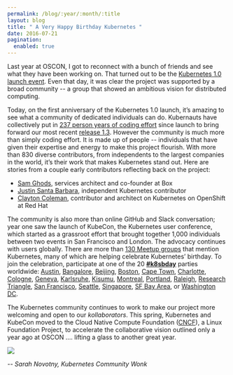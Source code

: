 ```yaml
---
permalink: /blog/:year/:month/:title
layout: blog
title: " A Very Happy Birthday Kubernetes "
date: 2016-07-21
pagination:
  enabled: true
---
```

Last year at OSCON, I got to reconnect with a bunch of friends and see what they have been working on. That turned out to be the [Kubernetes 1.0 launch event](https://www.youtube.com/playlist?list=PL69nYSiGNLP0Ljwa9J98xUd6UlM604Y-l). Even that day, it was clear the project was supported by a broad community -- a group that showed an ambitious vision for distributed computing.&nbsp;  

Today, on the first anniversary of the Kubernetes 1.0 launch, it’s amazing to see what a community of dedicated individuals can do. Kubernauts have collectively put in [237 person years of coding effort](https://www.openhub.net/p/kubernetes) since launch to bring forward our most recent [release 1.3](http://blog.kubernetes.io/2016/07/kubernetes-1.3-bridging-cloud-native-and-enterprise-workloads.html). However the community is much more than simply coding effort. It is made up of people -- individuals that have given their expertise and energy to make this project flourish. With more than 830 diverse contributors, from independents to the largest companies in the world, it’s their work that makes Kubernetes stand out. Here are stories from a couple early contributors reflecting back on the project:  


- [Sam Ghods](https://www.box.com/blog/kubernetes-box-microservices-maximum-velocity/), services architect and co-founder at Box
- [Justin Santa Barbara](http://blog.kubernetes.io/2016/07/oh-the-places-you-will-go.html), independent Kubernetes contributor
- [Clayton Coleman](http://blog.kubernetes.io/2016/07/the-bet-on-kubernetes.html), contributor and architect on Kubernetes on OpenShift at Red Hat

The community is also more than online GitHub and Slack conversation; year one saw the launch of KubeCon, the Kubernetes user conference, which started as a grassroot effort that brought together 1,000 individuals between two events in San Francisco and London. The advocacy continues with users globally. There are more than [130 Meetup groups](http://www.meetup.com/topics/kubernetes/) that mention Kubernetes, many of which are helping celebrate Kubernetes’ birthday. To join the celebration, participate at one of the 20 [**#k8sbday**](https://twitter.com/search?q=k8sbday&src=typd) parties worldwide:&nbsp;[Austin](http://www.meetup.com/Microservices-and-Containers-Austin/), [Bangalore](http://www.meetup.com/Bangalore-Kubernetes-Meetup/), [Beijing](http://www.meetup.com/Kubernetes-Meetup-Beijing/events/232537953/), [Boston](http://www.meetup.com/Boston-OpenShift-Meetup/), [Cape Town](http://www.meetup.com/Cape-Town-DevOps), [Charlotte](http://www.meetup.com/ccog-meetup/events/231626855/), [Cologne](http://www.meetup.com/de-DE/Kubernetes-Meetup-Cologne/), [Geneva](http://www.meetup.com/Kubernetes-Geneva/), [Karlsruhe](http://www.meetup.com/inovex-karlsruhe/events/232561446/), [Kisumu](http://www.meetup.com/Docker-Kisumu/events/232595339/), [Montreal](http://www.meetup.com/Kubernetes-Montreal/events/232726956/), [Portland](http://www.meetup.com/Cloud-Native-PDX), [Raleigh](http://www.meetup.com/Raleigh-Openshift-Meetup/), [Research Triangle](http://www.meetup.com/Triangle-Kubernetes-Meetup/), [San Francisco](https://www.eventbrite.com/e/kubernetes-birthday-bash-tickets-26250411688), [Seattle](http://www.meetup.com/Seattle-Kubernetes-Meetup/), [Singapore](http://www.meetup.com/GCPUGSG/events/232659329/), [SF Bay Area](http://www.meetup.com/Bay-Area-Kubernetes-Meetup/events/232623207/), or [Washington DC](http://www.meetup.com/DC-Kubernetes-Meetup/).  

The Kubernetes community continues to work to make our project more welcoming and open to our _kollaborators_. This spring, Kubernetes and KubeCon moved to the Cloud Native Compute Foundation ([CNCF](https://cncf.io/)), a Linux Foundation Project, to accelerate the collaborative vision outlined only a year ago at OSCON&nbsp;…. lifting a glass to another great year.  



[![](https://1.bp.blogspot.com/-Wn9QJb6wQ7w/V5Cm1Y2iKhI/AAAAAAAAAnc/SZ3yFFcxjmoqAmz9chp8o2KJJUoKI0KQwCLcB/s640/k8s%2BCommit%2BInfographic.png)](https://1.bp.blogspot.com/-Wn9QJb6wQ7w/V5Cm1Y2iKhI/AAAAAAAAAnc/SZ3yFFcxjmoqAmz9chp8o2KJJUoKI0KQwCLcB/s1600/k8s%2BCommit%2BInfographic.png)




_-- Sarah Novotny, Kubernetes Community Wonk_
